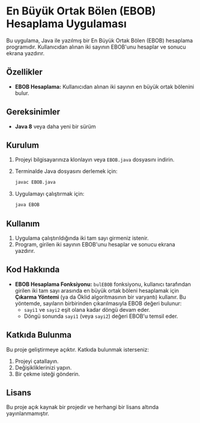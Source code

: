 # En Büyük Ortak Bölen (EBOB) Hesaplama Uygulaması

Bu uygulama, Java ile yazılmış bir En Büyük Ortak Bölen (EBOB) hesaplama programıdır. Kullanıcıdan alınan iki sayının EBOB'unu hesaplar ve sonucu ekrana yazdırır.

## Özellikler

- **EBOB Hesaplama:** Kullanıcıdan alınan iki sayının en büyük ortak bölenini bulur.

## Gereksinimler

- **Java 8** veya daha yeni bir sürüm

## Kurulum

1. Projeyi bilgisayarınıza klonlayın veya `EBOB.java` dosyasını indirin.
2. Terminalde Java dosyasını derlemek için:

    ```bash
    javac EBOB.java
    ```

3. Uygulamayı çalıştırmak için:

    ```bash
    java EBOB
    ```

## Kullanım

1. Uygulama çalıştırıldığında iki tam sayı girmeniz istenir.
2. Program, girilen iki sayının EBOB'unu hesaplar ve sonucu ekrana yazdırır.

## Kod Hakkında

- **EBOB Hesaplama Fonksiyonu:** `bulEBOB` fonksiyonu, kullanıcı tarafından girilen iki tam sayı arasında en büyük ortak böleni hesaplamak için **Çıkarma Yöntemi** (ya da Öklid algoritmasının bir varyantı) kullanır. Bu yöntemde, sayıların birbirinden çıkarılmasıyla EBOB değeri bulunur:
  - `sayi1` ve `sayi2` eşit olana kadar döngü devam eder.
  - Döngü sonunda `sayi1` (veya `sayi2`) değeri EBOB'u temsil eder.

## Katkıda Bulunma

Bu proje geliştirmeye açıktır. Katkıda bulunmak isterseniz:
1. Projeyi çatallayın.
2. Değişikliklerinizi yapın.
3. Bir çekme isteği gönderin.

## Lisans

Bu proje açık kaynak bir projedir ve herhangi bir lisans altında yayınlanmamıştır.
